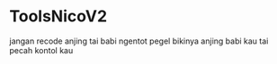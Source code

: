 # ToolsNicoV2
jangan recode anjing tai babi ngentot pegel bikinya anjing babi kau tai pecah kontol kau 
